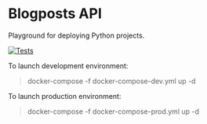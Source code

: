 # Blogposts API
Playground for deploying Python projects.

[![Tests](https://github.com/ArturMalkov/fastapi-blogposts-api-playground/actions/workflows/build-deploy.yml/badge.svg)](https://github.com/ArturMalkov/fastapi-blogposts-api-playground/actions/workflows/build-deploy.yml)

To launch development environment:
>docker-compose -f docker-compose-dev.yml up -d

To launch production environment:
>docker-compose -f docker-compose-prod.yml up -d

